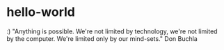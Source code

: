 # hello-world
:)
"Anything is possible. We're not limited by technology, we're not limited by the computer. We're limited only by our mind-sets." Don Buchla
